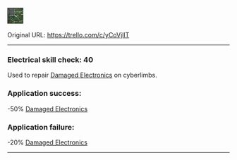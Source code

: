![FPGA Circuit.png\|200](./FPGA%20Circuit%20-%20Attachments/6718845db30472d958dd7e53.png)

Original URL: https://trello.com/c/yCoVjllT

---

### Electrical skill check: 40

Used to repair [Damaged Electronics](Damaged%20Electronics.md)  on cyberlimbs.

### Application success:

\-50% [Damaged Electronics](Damaged%20Electronics.md)

### Application failure:

\-20% [Damaged Electronics](Damaged%20Electronics.md)

---

